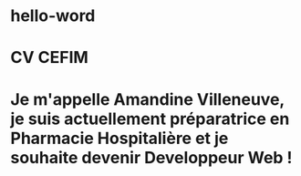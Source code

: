 # hello-word
<h1> CV CEFIM<h1>
  
Je m'appelle Amandine Villeneuve, je suis actuellement préparatrice en Pharmacie Hospitalière et je souhaite devenir Developpeur Web !
